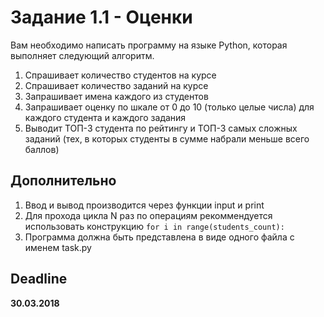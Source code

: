 # Задание 1.1 - Оценки
Вам необходимо написать программу на языке Python, которая выполняет следующий алгоритм.

1. Спрашивает количество студентов на курсе
2. Спрашивает количество заданий на курсе
3. Запрашивает имена каждого из студентов
4. Запрашивает оценку по шкале от 0 до 10 (только целые числа) для каждого студента и каждого задания
5. Выводит ТОП-3 студента по рейтингу и ТОП-3 самых сложных заданий (тех, в которых студенты в сумме набрали меньше всего баллов)

## Дополнительно
1. Ввод и вывод производится через функции input и print
2. Для прохода цикла N раз по операциям рекоммендуется использовать конструкцию `for i in range(students_count):`
3. Программа должна быть представлена в виде одного файла с именем task.py

## Deadline
**30.03.2018**